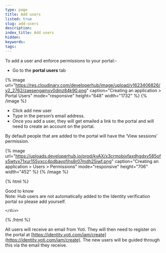```yaml
---
type: page
title: Add users
listed: true
slug: add-users
description: 
index_title: Add users
hidden: 
keywords: 
tags: 
---
```


To add a user and enforce permissions to your portal:-

- Go to the **portal users** tab

{% image url="https://res.cloudinary.com/developerhub/image/upload/v1623406826/v2_2762/zaesengamxv0dmz84k90.png" caption="Creating an application &gt; Portal Users" mode="responsive" height="648" width="1732" %}
{% /image %}

- Click add new user
- Type in the person’s email address.
- Once you add a user, they will get emailed a link to the portal and will need to create an account on the portal.

By default people that are added to the portal will have the ‘View sessions’ permission.

{% image url="https://uploads.developerhub.io/prod/kvAX/x3crmobjxfaxdhgdxv585ofx5wtvx71xur155yxcc4pdbavofjhs8r07mdh25iwf.png" caption="Creating an application &gt; Users &gt; Permissions" mode="responsive" height="706" width="452" %}
{% /image %}

{% html %}
<div class="alert-GTK">
    <div class="alert-title" id="GTK">
        Good to know
    </div>
    <div class="alert-text">
Note: Hub users are not automatically added to the Identity verification portal so please add yourself.   <div class="alert-links"> 

    </div>
</div>
{% /html %}

All users will receive an email from Yoti. They will then need to register on the portal at [https://identity.yoti.com/iam/create](https://identity.yoti.com/iam/create). The new users will be guided through this via the email they receive.